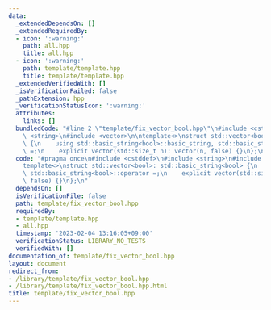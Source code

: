```yaml
---
data:
  _extendedDependsOn: []
  _extendedRequiredBy:
  - icon: ':warning:'
    path: all.hpp
    title: all.hpp
  - icon: ':warning:'
    path: template/template.hpp
    title: template/template.hpp
  _extendedVerifiedWith: []
  _isVerificationFailed: false
  _pathExtension: hpp
  _verificationStatusIcon: ':warning:'
  attributes:
    links: []
  bundledCode: "#line 2 \"template/fix_vector_bool.hpp\"\n#include <cstddef>\n#include\
    \ <string>\n#include <vector>\n\ntemplate<>\nstruct std::vector<bool>: std::basic_string<bool>\
    \ {\n    using std::basic_string<bool>::basic_string, std::basic_string<bool>::operator\
    \ =;\n    explicit vector(std::size_t n): vector(n, false) {}\n};\n"
  code: "#pragma once\n#include <cstddef>\n#include <string>\n#include <vector>\n\n\
    template<>\nstruct std::vector<bool>: std::basic_string<bool> {\n    using std::basic_string<bool>::basic_string,\
    \ std::basic_string<bool>::operator =;\n    explicit vector(std::size_t n): vector(n,\
    \ false) {}\n};\n"
  dependsOn: []
  isVerificationFile: false
  path: template/fix_vector_bool.hpp
  requiredBy:
  - template/template.hpp
  - all.hpp
  timestamp: '2023-02-04 13:16:05+09:00'
  verificationStatus: LIBRARY_NO_TESTS
  verifiedWith: []
documentation_of: template/fix_vector_bool.hpp
layout: document
redirect_from:
- /library/template/fix_vector_bool.hpp
- /library/template/fix_vector_bool.hpp.html
title: template/fix_vector_bool.hpp
---
```

